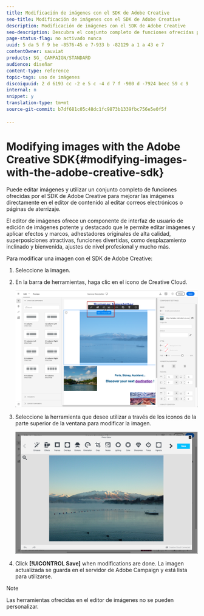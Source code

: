 ```yaml
---
title: Modificación de imágenes con el SDK de Adobe Creative
seo-title: Modificación de imágenes con el SDK de Adobe Creative
description: Modificación de imágenes con el SDK de Adobe Creative
seo-description: Descubra el conjunto completo de funciones ofrecidas por Adobe Creative SDK para mejorar las imágenes directamente en el editor de contenido.
page-status-flag: no activado nunca
uuid: 5 da 5 f 9 be -8576-45 e 7-933 b -82129 a 1 a 43 e 7
contentOwner: sauviat
products: SG_ CAMPAIGN/STANDARD
audience: diseñar
content-type: reference
topic-tags: uso de imágenes
discoiquuid: 2 d 6193 cc -2 e 5 c -4 d 7 f -980 d -7924 beec 59 c 9
internal: n
snippet: y
translation-type: tm+mt
source-git-commit: b7df681c05c48dc1fc9873b1339fbc756e5e0f5f

---
```



# Modifying images with the Adobe Creative SDK{#modifying-images-with-the-adobe-creative-sdk}

Puede editar imágenes y utilizar un conjunto completo de funciones ofrecidas por el SDK de Adobe Creative para mejorar las imágenes directamente en el editor de contenido al editar correos electrónicos o páginas de aterrizaje.

El editor de imágenes ofrece un componente de interfaz de usuario de edición de imágenes potente y destacado que le permite editar imágenes y aplicar efectos y marcos, adhestadores originales de alta calidad, superposiciones atractivas, funciones divertidas, como desplazamiento inclinado y bienvenida, ajustes de nivel profesional y mucho más.

Para modificar una imagen con el SDK de Adobe Creative:

1. Seleccione la imagen.
1. En la barra de herramientas, haga clic en el icono de Creative Cloud.

   ![](assets/des_creative_sdk_icon.png)

1. Seleccione la herramienta que desee utilizar a través de los iconos de la parte superior de la ventana para modificar la imagen.

   ![](assets/email_designer_ccsdktoolbar.png)

1. Click **[!UICONTROL Save]** when modifications are done. La imagen actualizada se guarda en el servidor de Adobe Campaign y está lista para utilizarse.

>[!NOTE]
>
>Las herramientas ofrecidas en el editor de imágenes no se pueden personalizar.


